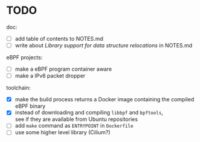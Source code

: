 # TODO

doc:
- [ ] add table of contents to NOTES.md
- [ ] write about *Library support for data structure relocations* in NOTES.md

eBPF projects:
- [ ] make a eBPF program container aware
- [ ] make a IPv6 packet dropper

toolchain:
- [X] make the build process returns a Docker image containing the 
      compiled eBPF binary
- [X] instead of downloading and compiling `libbpf` and `bpftools`,  
  see if they are available from Ubuntu repositories
- [ ] add `make` command as `ENTRYPOINT` in `Dockerfile`
- [ ] use some higher level library (Cilium?)
